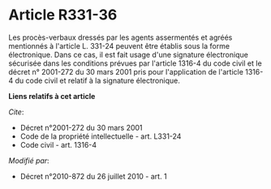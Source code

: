 # Article R331-36

Les procès-verbaux dressés par les agents assermentés et agréés mentionnés à l'article L. 331-24 peuvent être établis sous la
forme électronique. Dans ce cas, il est fait usage d'une signature électronique sécurisée dans les conditions prévues par
l'article 1316-4 du code civil et le décret n° 2001-272 du 30 mars 2001 pris pour l'application de l'article 1316-4 du code
civil et relatif à la signature électronique.

**Liens relatifs à cet article**

_Cite_:

  - Décret n°2001-272 du 30 mars 2001
  - Code de la propriété intellectuelle - art. L331-24
  - Code civil - art. 1316-4

_Modifié par_:

  - Décret n°2010-872 du 26 juillet 2010 - art. 1
